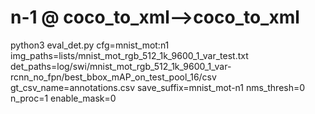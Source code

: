 # n-1       @ coco_to_xml-->coco_to_xml
python3 eval_det.py cfg=mnist_mot:n1 img_paths=lists/mnist_mot_rgb_512_1k_9600_1_var_test.txt det_paths=log/swi/mnist_mot_rgb_512_1k_9600_1_var-rcnn_no_fpn/best_bbox_mAP_on_test_pool_16/csv gt_csv_name=annotations.csv save_suffix=mnist_mot-n1 nms_thresh=0 n_proc=1 enable_mask=0
